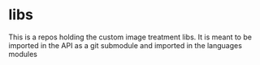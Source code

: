 # libs

This is a repos holding the custom image treatment libs. 
It is meant to be imported in the API as a git submodule and imported in the languages modules